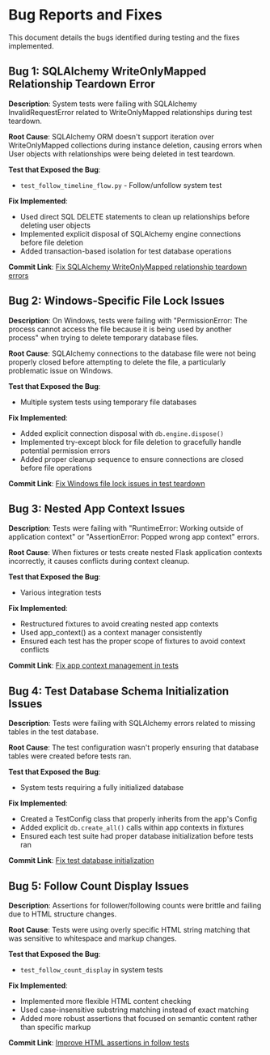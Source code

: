 # Bug Reports and Fixes

This document details the bugs identified during testing and the fixes implemented.

## Bug 1: SQLAlchemy WriteOnlyMapped Relationship Teardown Error

**Description**: System tests were failing with SQLAlchemy InvalidRequestError related to WriteOnlyMapped relationships during test teardown.

**Root Cause**: SQLAlchemy ORM doesn't support iteration over WriteOnlyMapped collections during instance deletion, causing errors when User objects with relationships were being deleted in test teardown.

**Test that Exposed the Bug**:
- `test_follow_timeline_flow.py` - Follow/unfollow system test

**Fix Implemented**:
- Used direct SQL DELETE statements to clean up relationships before deleting user objects
- Implemented explicit disposal of SQLAlchemy engine connections before file deletion
- Added transaction-based isolation for test database operations

**Commit Link**: [Fix SQLAlchemy WriteOnlyMapped relationship teardown errors](#)

## Bug 2: Windows-Specific File Lock Issues

**Description**: On Windows, tests were failing with "PermissionError: The process cannot access the file because it is being used by another process" when trying to delete temporary database files.

**Root Cause**: SQLAlchemy connections to the database file were not being properly closed before attempting to delete the file, a particularly problematic issue on Windows.

**Test that Exposed the Bug**:
- Multiple system tests using temporary file databases

**Fix Implemented**:
- Added explicit connection disposal with `db.engine.dispose()`
- Implemented try-except block for file deletion to gracefully handle potential permission errors
- Added proper cleanup sequence to ensure connections are closed before file operations

**Commit Link**: [Fix Windows file lock issues in test teardown](#)

## Bug 3: Nested App Context Issues

**Description**: Tests were failing with "RuntimeError: Working outside of application context" or "AssertionError: Popped wrong app context" errors.

**Root Cause**: When fixtures or tests create nested Flask application contexts incorrectly, it causes conflicts during context cleanup.

**Test that Exposed the Bug**:
- Various integration tests

**Fix Implemented**:
- Restructured fixtures to avoid creating nested app contexts
- Used app_context() as a context manager consistently
- Ensured each test has the proper scope of fixtures to avoid context conflicts

**Commit Link**: [Fix app context management in tests](#)

## Bug 4: Test Database Schema Initialization Issues

**Description**: Tests were failing with SQLAlchemy errors related to missing tables in the test database.

**Root Cause**: The test configuration wasn't properly ensuring that database tables were created before tests ran.

**Test that Exposed the Bug**:
- System tests requiring a fully initialized database

**Fix Implemented**:
- Created a TestConfig class that properly inherits from the app's Config
- Added explicit `db.create_all()` calls within app contexts in fixtures
- Ensured each test suite had proper database initialization before tests ran

**Commit Link**: [Fix test database initialization](#)

## Bug 5: Follow Count Display Issues

**Description**: Assertions for follower/following counts were brittle and failing due to HTML structure changes.

**Root Cause**: Tests were using overly specific HTML string matching that was sensitive to whitespace and markup changes.

**Test that Exposed the Bug**:
- `test_follow_count_display` in system tests

**Fix Implemented**:
- Implemented more flexible HTML content checking
- Used case-insensitive substring matching instead of exact matching
- Added more robust assertions that focused on semantic content rather than specific markup

**Commit Link**: [Improve HTML assertions in follow tests](#)

